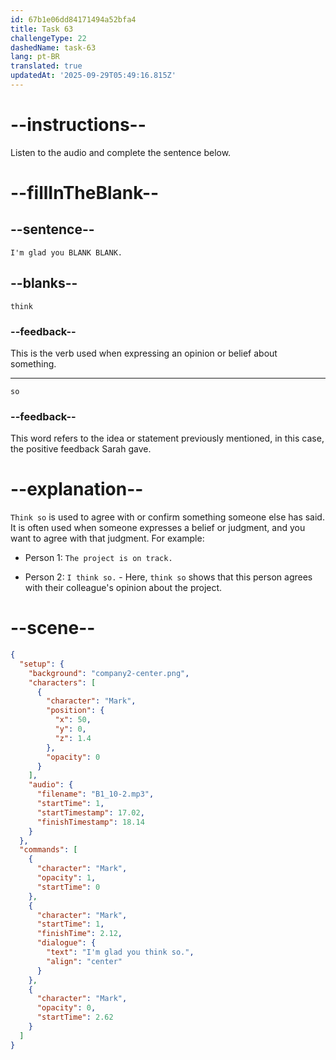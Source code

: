 ```yaml
---
id: 67b1e06dd84171494a52bfa4
title: Task 63
challengeType: 22
dashedName: task-63
lang: pt-BR
translated: true
updatedAt: '2025-09-29T05:49:16.815Z'
---
```


<!-- (Audio) Mark: I'm glad you think so. -->

# --instructions--

Listen to the audio and complete the sentence below.

# --fillInTheBlank--

## --sentence--

`I'm glad you BLANK BLANK.`

## --blanks--

`think`

### --feedback--

This is the verb used when expressing an opinion or belief about something.

---

`so`

### --feedback--

This word refers to the idea or statement previously mentioned, in this case, the positive feedback Sarah gave.

# --explanation--

`Think so` is used to agree with or confirm something someone else has said. It is often used when someone expresses a belief or judgment, and you want to agree with that judgment. For example:

- Person 1: `The project is on track.`

- Person 2: `I think so.` - Here, `think so` shows that this person agrees with their colleague's opinion about the project.

# --scene--

```json
{
  "setup": {
    "background": "company2-center.png",
    "characters": [
      {
        "character": "Mark",
        "position": {
          "x": 50,
          "y": 0,
          "z": 1.4
        },
        "opacity": 0
      }
    ],
    "audio": {
      "filename": "B1_10-2.mp3",
      "startTime": 1,
      "startTimestamp": 17.02,
      "finishTimestamp": 18.14
    }
  },
  "commands": [
    {
      "character": "Mark",
      "opacity": 1,
      "startTime": 0
    },
    {
      "character": "Mark",
      "startTime": 1,
      "finishTime": 2.12,
      "dialogue": {
        "text": "I'm glad you think so.",
        "align": "center"
      }
    },
    {
      "character": "Mark",
      "opacity": 0,
      "startTime": 2.62
    }
  ]
}
```

